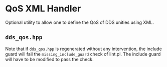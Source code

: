 # QoS XML Handler

Optional utility to allow one to define the QoS of DDS unities using XML.

## `dds_qos.hpp`

Note that if `dds_qos.hpp` is regenerated without any intervention, the include
guard will fail the `missing_include_guard` check of lint.pl. The include guard
will have to be modified to pass the check.
